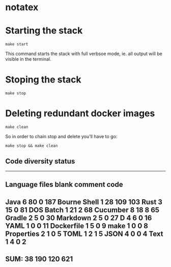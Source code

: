 # notatex
# Starting the stack
```terminal
make start
```
This command starts the stack with full verbsoe mode, ie. all output will be visible in the terminal.
# Stoping the stack
```terminal
make stop
```
# Deleting redundant docker images
```terminal
make clean
```
So in order to chain stop and delete you'll have to go:
```terminal
make stop && make clean
```
## Code diversity status
-------------------------------------------------------------------------------
Language                     files          blank        comment           code
-------------------------------------------------------------------------------
Java                             6             80              0            187
Bourne Shell                     1             28            109            103
Rust                             3             15              0             81
DOS Batch                        1             21              2             68
Cucumber                         8             18              8             65
Gradle                           2              5              0             30
Markdown                         2              5              0             27
D                                4              6              0             16
YAML                             1              0              0             11
Dockerfile                        1              5              0              9
make                             1              0              0              8
Properties                       2              1              0              5
TOML                             1              2              1              5
JSON                             4              0              0              4
Text                             1              4              0              2
-------------------------------------------------------------------------------
SUM:                            38            190            120            621
-------------------------------------------------------------------------------
